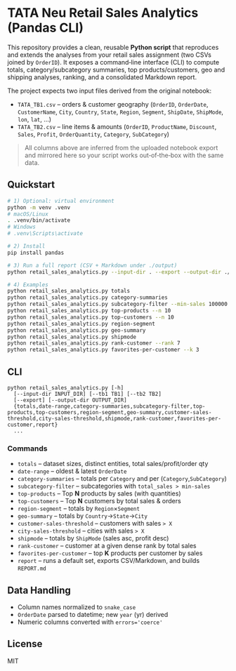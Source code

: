 
# TATA Neu Retail Sales Analytics (Pandas CLI)

This repository provides a clean, reusable **Python script** that reproduces and extends the analyses from your retail sales assignment (two CSVs joined by `OrderID`). It exposes a command‑line interface (CLI) to compute totals, category/subcategory summaries, top products/customers, geo and shipping analyses, ranking, and a consolidated Markdown report.

The project expects two input files derived from the original notebook:

- `TATA_TB1.csv` – orders & customer geography (`OrderID`, `OrderDate`, `CustomerName`, `City`, `Country`, `State`, `Region`, `Segment`, `ShipDate`, `ShipMode`, `lon`, `lat`, ...)
- `TATA_TB2.csv` – line items & amounts (`OrderID`, `ProductName`, `Discount`, `Sales`, `Profit`, `OrderQuantity`, `Category`, `SubCategory`)

> All columns above are inferred from the uploaded notebook export and mirrored here so your script works out‑of‑the‑box with the same data.  

## Quickstart
```bash
# 1) Optional: virtual environment
python -m venv .venv
# macOS/Linux
. .venv/bin/activate
# Windows
# .venv\Scripts\activate

# 2) Install
pip install pandas

# 3) Run a full report (CSV + Markdown under ./output)
python retail_sales_analytics.py --input-dir . --export --output-dir ./output report

# 4) Examples
python retail_sales_analytics.py totals
python retail_sales_analytics.py category-summaries
python retail_sales_analytics.py subcategory-filter --min-sales 100000
python retail_sales_analytics.py top-products --n 10
python retail_sales_analytics.py top-customers --n 10
python retail_sales_analytics.py region-segment
python retail_sales_analytics.py geo-summary
python retail_sales_analytics.py shipmode
python retail_sales_analytics.py rank-customer --rank 7
python retail_sales_analytics.py favorites-per-customer --k 3
```

## CLI
```text
python retail_sales_analytics.py [-h]
  [--input-dir INPUT_DIR] [--tb1 TB1] [--tb2 TB2]
  [--export] [--output-dir OUTPUT_DIR]
  {totals,date-range,category-summaries,subcategory-filter,top-products,top-customers,region-segment,geo-summary,customer-sales-threshold,city-sales-threshold,shipmode,rank-customer,favorites-per-customer,report}
  ...
```

### Commands
- `totals` – dataset sizes, distinct entities, total sales/profit/order qty
- `date-range` – oldest & latest `OrderDate`
- `category-summaries` – totals per `Category` and per (`Category`,`SubCategory`)
- `subcategory-filter` – subcategories with `total_sales > min-sales`
- `top-products` – Top **N** products by sales (with quantities)
- `top-customers` – Top **N** customers by total sales & orders
- `region-segment` – totals by `Region`×`Segment`
- `geo-summary` – totals by `Country`→`State`→`City`
- `customer-sales-threshold` – customers with sales `> X`
- `city-sales-threshold` – cities with sales `> X`
- `shipmode` – totals by `ShipMode` (sales asc, profit desc)
- `rank-customer` – customer at a given dense rank by total sales
- `favorites-per-customer` – top **K** products per customer by sales
- `report` – runs a default set, exports CSV/Markdown, and builds `REPORT.md`

## Data Handling
- Column names normalized to `snake_case`
- `OrderDate` parsed to datetime; new `year` (yr) derived
- Numeric columns converted with `errors='coerce'`

## License
MIT
